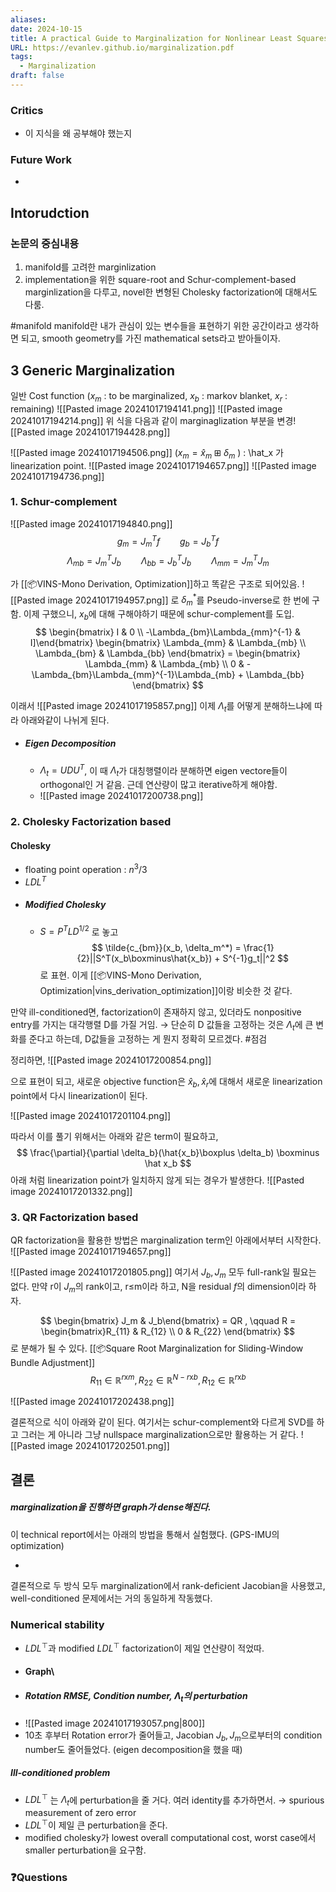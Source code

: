 ```yaml
---
aliases: 
date: 2024-10-15
title: A practical Guide to Marginalization for Nonlinear Least Squares on Boxplus Manifolds
URL: https://evanlev.github.io/marginalization.pdf
tags:
  - Marginalization
draft: false
---
```

### Critics
- 이 지식을 왜 공부해야 했는지

### Future Work
- 

## Intorudction
### 논문의 중심내용
1. manifold를 고려한 marginlization
2. implementation을 위한 square-root and Schur-complement-based marginlization을 다루고, novel한 변형된 Cholesky factorization에 대해서도 다룸.

#manifold manifold란 내가 관심이 있는 변수들을 표현하기 위한 공간이라고 생각하면 되고, smooth geometry를 가진 mathematical sets라고 받아들이자.

## 3 Generic Marginalization
일반 Cost function ($x_m$ : to be marginalized, $x_b$ : markov blanket, $x_r$ : remaining)
 ![[Pasted image 20241017194141.png]] 
![[Pasted image 20241017194214.png]]
위 식을 다음과 같이 marginaglization 부분을 변경![[Pasted image 20241017194428.png]]

![[Pasted image 20241017194506.png]]
($x_m = \hat x_m \boxplus \delta_m$ ) : \hat_x 가 linearization point.
![[Pasted image 20241017194657.png]]
![[Pasted image 20241017194736.png]]

### 1. Schur-complement
![[Pasted image 20241017194840.png]]
$$
g_m = J_m^Tf \qquad  g_b = J_b^Tf
$$
$$
\Lambda_{mb} = J_m^TJ_b \qquad \Lambda_{bb} = J_b^TJ_b \qquad \Lambda_{mm} = J_m^TJ_m
$$

가 [[📦️VINS-Mono Derivation, Optimization]]하고 똑같은 구조로 되어있음.
![[Pasted image 20241017194957.png]]
로 $\delta_m^*$를 Pseudo-inverse로 한 번에 구함.
이제 구했으니, $x_b$에 대해 구해야하기 때문에 schur-complement를 도입.
$$
\begin{bmatrix} I & 0 \\ -\Lambda_{bm}\Lambda_{mm}^{-1} & I]\end{bmatrix} \begin{bmatrix} \Lambda_{mm} & \Lambda_{mb} \\ \Lambda_{bm} & \Lambda_{bb} \end{bmatrix}  = \begin{bmatrix} \Lambda_{mm} & \Lambda_{mb} \\ 0 & -\Lambda_{bm}\Lambda_{mm}^{-1}\Lambda_{mb} + \Lambda_{bb} \end{bmatrix}
$$

이래서 
![[Pasted image 20241017195857.png]]
이제 $\Lambda_t$를 어떻게 분해하느냐에 따라 아래와같이 나뉘게 된다.

- ##### Eigen Decomposition
	- $\Lambda_t = UDU^T$, 이 때 $\Lambda_t$가 대칭행렬이라 분해하면 eigen vectore들이 orthogonal인 거 같음. 근데 연산량이 많고 iterative하게 해야함.
	- ![[Pasted image 20241017200738.png]]

### 2. Cholesky Factorization based
 #### Cholesky 
- floating point operation : $n^3/3$
- $LDL^T$
- ##### Modified Cholesky
	- $S = P^TLD^{1/2}$ 로 놓고
$$
\tilde{c_{bm}}(x_b, \delta_m^*) = \frac{1}{2}||S^T(x_b\boxminus\hat{x_b}) + S^{-1}g_t||^2
$$
로 표현. 이게 [[📦️VINS-Mono Derivation, Optimization|vins_derivation_optimization]]이랑 비슷한 것 같다.

만약 ill-conditioned면, factorization이 존재하지 않고, 있더라도 nonpositive entry를 가지는 대각행렬 D를 가질 거임. 
→ 단순히 D 값들을 고정하는 것은 $\Lambda_t$에 큰 변화를 준다고 하는데,  D값들을 고정하는 게 뭔지 정확히 모르겠다. #점검 

정리하면, 
![[Pasted image 20241017200854.png]]

으로 표현이 되고, 새로운 objective function은 $\hat x_b, \hat x_r$에 대해서 새로운 linearization point에서 다시 linearization이 된다.

![[Pasted image 20241017201104.png]]

따라서 이를 풀기 위해서는 아래와 같은 term이 필요하고, 
$$
\frac{\partial}{\partial \delta_b}(\hat{x_b}\boxplus \delta_b) \boxminus \hat x_b
$$
아래 처럼 linearization point가 일치하지 않게 되는 경우가 발생한다.
![[Pasted image 20241017201332.png]]

### 3. QR Factorization based


QR factorization을 활용한 방법은 marginalization term인 아래에서부터 시작한다.
![[Pasted image 20241017194657.png]]

![[Pasted image 20241017201805.png]]
여기서 $J_b, J_m$ 모두 full-rank일 필요는 없다. 만약 r이 $J_ m$의 rank이고, r≤m이라 하고, N을 residual $f$의 dimension이라 하자.

$$
\begin{bmatrix} J_m & J_b\end{bmatrix} = QR , 
\qquad R = \begin{bmatrix}R_{11} & R_{12} \\ 0 & R_{22} \end{bmatrix}
$$
로 분해가 될 수 있다. [[📦️Square Root Marginalization for Sliding-Window Bundle Adjustment]]
$$
R_{11} \in \mathbb{R}^{r \mathrm{x} m}, R_{22} \in \mathbb{R}^{N - r \mathrm{x} b}, R_{12} \in \mathbb{R}^{r \mathrm{x} b}
$$

![[Pasted image 20241017202438.png]]

결론적으로 식이 아래와 같이 된다. 여기서는 schur-complement와 다르게 SVD를 하고 그러는 게 아니라 그냥 nullspace marginalization으로만 활용하는 거 같다.
![[Pasted image 20241017202501.png]]

## 결론
##### marginalization을 진행하면 graph가 dense해진다.

이 technical report에서는 아래의 방법을 통해서 실험했다. (GPS-IMU의 optimization)

- 
결론적으로 두 방식 모두  marginalization에서 rank-deficient Jacobian을 사용했고, well-conditioned 문제에서는 거의 동일하게 작동했다.

### Numerical stability
- $LDL^{\top}$과 modified $LDL^{\top}$ factorization이 제일 연산량이 적었따.
- #### Graph\
- ##### Rotation RMSE, Condition number, $\Lambda_t$의 perturbation 
- ![[Pasted image 20241017193057.png|800]]
- 10초 후부터 Rotation error가 줄어들고, Jacobian $J_b, J_m$으로부터의 condition number도 줄어들었다. (eigen decomposition을 했을 때)
##### Ill-conditioned problem
- $LDL^{\top}$ 는 $\Lambda_t$에 perturbation을 줄 거다. 여러 identity를 추가하면서. → spurious measurement of zero error
- $LDL^{\top}$이 제일 큰 perturbation을 준다.
- modified cholesky가 lowest overall computational cost, worst case에서 smaller perturbation을 요구함. 


### ❓️Questions




